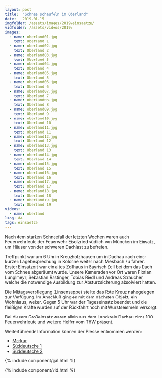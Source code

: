 ```yaml
---
layout: post
title:  "Schnee schaufeln im Oberland"
date:   2019-01-15
imgfolder: /assets/images/2019/einsaetze/
vidfolder: /assets/videos/2019/
images:
  - name: oberland01.jpg
    text: Oberland 1
  - name: oberland02.jpg
    text: Oberland 2
  - name: oberland03.jpg
    text: Oberland 3
  - name: oberland04.jpg
    text: Oberland 4
  - name: oberland05.jpg
    text: Oberland 5
  - name: oberland06.jpg
    text: Oberland 6
  - name: oberland07.jpg
    text: Oberland 7
  - name: oberland08.jpg
    text: Oberland 8
  - name: oberland09.jpg
    text: Oberland 9
  - name: oberland10.jpg
    text: Oberland 10
  - name: oberland11.jpg
    text: Oberland 11
  - name: oberland12.jpg
    text: Oberland 12
  - name: oberland13.jpg
    text: Oberland 13
  - name: oberland14.jpg
    text: Oberland 14
  - name: oberland15.jpg
    text: Oberland 15
  - name: oberland16.jpg
    text: Oberland 16
  - name: oberland17.jpg
    text: Oberland 17
  - name: oberland18.jpg
    text: Oberland 18
  - name: oberland19.jpg
    text: Oberland 19
videos:
  - name: oberland
lang: de
tags: einsaetze
---
```


Nach dem starken Schneefall der letzten Wochen waren auch Feuerwehrleute der Feuerwehr Eisolzried südlich von München im Einsatz, um Häuser von der schweren Dachlast zu befreien.

Treffpunkt war um 6 Uhr in Kreuzholzhausen um in Dachau nach einer kurzen Lagebesprechung in Kolonne weiter nach Miesbach zu fahren. Erster Einsatzort war ein altes Zollhaus in Bayrisch Zell bei dem das Dach vom Schnee abgeräumt wurde. Unsere Kameraden vor Ort waren Florian Lunglmeyr, Sebastian Rastinger, Tobias Riedl und Andreas Straucher, welche die notwendige Ausbildung zur Absturzsicherung absolviert hatten.

Die Mittagsverpflegung (Linsensuppe) stellte das Rote Kreuz nahegelegen zur Verfügung. Im Anschluß ging es mit dem nächsten Objekt, ein Wohnhaus, weiter. Gegen 5 Uhr war der Tageseinsatz beendet und die fleißigen Kräfte wurden auf der Rückfahrt noch mit Wurstsemmeln versorgt.

Bei diesem Großeinsatz waren allein aus dem Landkreis Dachau circa 100 Feuerwehrleute und weitere Helfer vom THW präsent.

Weiterführende Information können der Presse entnommen werden:
* [Merkur](https://www.merkur.de/lokales/dachau/dachau-ort28553/hilfsleistungskontingent-aus-dachau-feuerwehrler-schaufeln-acht-stunden-lang-in-huefthohem-schnee-11136127.html)
* [Süddeutsche 1](https://www.sueddeutsche.de/muenchen/dachau/winter-in-bayern-feuerwehren-aus-dem-landkreis-dachau-schaufeln-schnee-im-oberland-1.4284937)
* [Süddeutsche 2](https://www.sueddeutsche.de/muenchen/dachau/anhaltender-schneefall-dauereinsatz-feuerwehren-helfen-weiter-im-katastrophengebiet-1.4287947)

{% include component/gal.html %}

{% include component/vid.html %}
